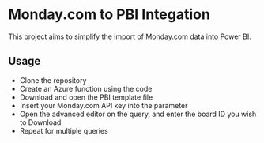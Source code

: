 # Monday.com to PBI Integation

This project aims to simplify the import of Monday.com data into Power BI.

## Usage

- Clone the repository
- Create an Azure function using the code
- Download and open the PBI template file
- Insert your Monday.com API key into the parameter
- Open the advanced editor on the query, and enter the board ID you wish to Download
- Repeat for multiple queries